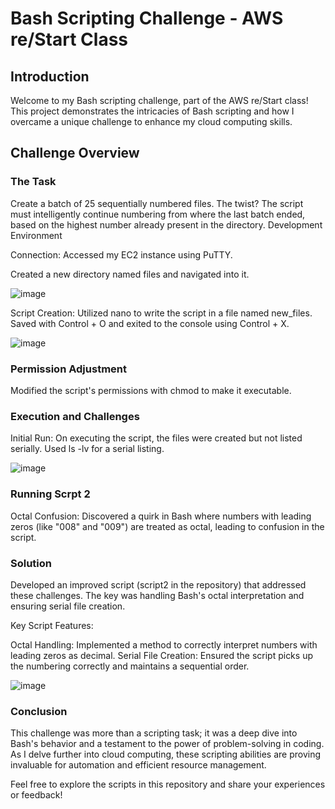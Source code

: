 # **Bash Scripting Challenge - AWS re/Start Class**

## **Introduction**

Welcome to my Bash scripting challenge, part of the AWS re/Start class! This project demonstrates the intricacies of Bash scripting and how I overcame a unique challenge to enhance my cloud computing skills.


## **Challenge Overview**

### **The Task**

Create a batch of 25 sequentially numbered files. The twist? The script must intelligently continue numbering from where the last batch ended, based on the highest number already present in the directory.
Development Environment

Connection: Accessed my EC2 instance using PuTTY.

Created a new directory named files and navigated into it.
    

![image](https://github.com/antznette/Bash-Scripting_challenge/assets/85882006/19b74b63-99cc-4bcb-8e64-dec4f324a887)


Script Creation: Utilized nano to write the script in a file named new_files.
Saved with Control + O and exited to the console using Control + X.

![image](https://github.com/antznette/Bash-Scripting_challenge/assets/85882006/4c95a83d-00d9-406b-9cce-47156d4d62d0)


 
### **Permission Adjustment**

Modified the script's permissions with chmod to make it executable.

### **Execution and Challenges**

Initial Run: On executing the script, the files were created but not listed serially. Used ls -lv for a serial listing.
    

![image](https://github.com/antznette/Bash-Scripting_challenge/assets/85882006/fb594967-ee0c-4a48-885a-c574f1993d8e)



### **Running Scrpt 2**

Octal Confusion: Discovered a quirk in Bash where numbers with leading zeros (like "008" and "009") are treated as octal, leading to confusion in the script.


### **Solution**

Developed an improved script (script2 in the repository) that addressed these challenges. The key was handling Bash's octal interpretation and ensuring serial file creation.

Key Script Features:

Octal Handling: Implemented a method to correctly interpret numbers with leading zeros as decimal.
Serial File Creation: Ensured the script picks up the numbering correctly and maintains a sequential order.


![image](https://github.com/antznette/Bash-Scripting_challenge/assets/85882006/66df6cb3-c42d-4339-9600-077a3cf5515a)



### **Conclusion**

This challenge was more than a scripting task; it was a deep dive into Bash's behavior and a testament to the power of problem-solving in coding. As I delve further into cloud computing, these scripting abilities are proving invaluable for automation and efficient resource management.

Feel free to explore the scripts in this repository and share your experiences or feedback!
